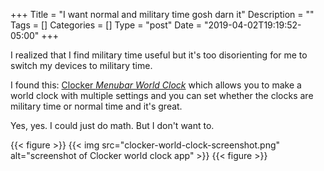 +++
Title = "I want normal and military time gosh darn it"
Description = ""
Tags = []
Categories = []
Type = "post"
Date = "2019-04-02T19:19:52-05:00"
+++

I realized that I find military time useful but it's too disorienting for me to
switch my devices to military time.

I found this:
[Clocker _Menubar World Clock_](https://itunes.apple.com/us/app/clocker-menubar-world-clock/id1056643111?mt=12)
which allows you to make a world clock with multiple settings and you can set
whether the clocks are military time or normal time and it's great.

Yes, yes. I could just do math. But I don't want to.

{{< figure >}}
{{< img src="clocker-world-clock-screenshot.png" alt="screenshot of Clocker world clock app" >}}
{{< figure >}}
